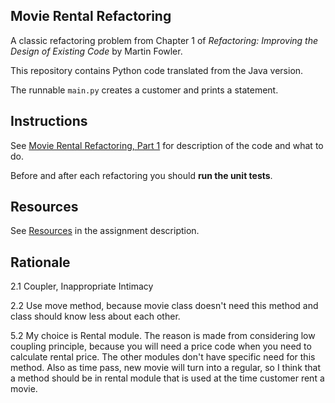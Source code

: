 ## Movie Rental Refactoring

A classic refactoring problem from Chapter 1 of
_Refactoring: Improving the Design of Existing Code_ by Martin Fowler.  

This repository contains Python code translated from the Java version.

The runnable `main.py` creates a customer and prints a statement.


## Instructions

See [Movie Rental Refactoring, Part 1](https://cpske.github.io/ISP/assignment/movierental/movierental-part1) for description of the code and what to do.

Before and after each refactoring you should **run the unit tests**.

## Resources

See [Resources](https://cpske.github.io/ISP/assignment/movierental/movierental-part1#resources) in the assignment description.

## Rationale
2.1 Coupler, Inappropriate Intimacy

2.2 Use move method, because movie class doesn't need this method and class should know less about each other.

5.2 My choice is Rental module. The reason is made from considering low coupling principle, because you will need a price code when you need to calculate rental price. The other modules don't have specific need for this method. Also as time pass, new movie will turn into a regular, so I think that a method should be in rental module that is used at the time customer rent a movie.